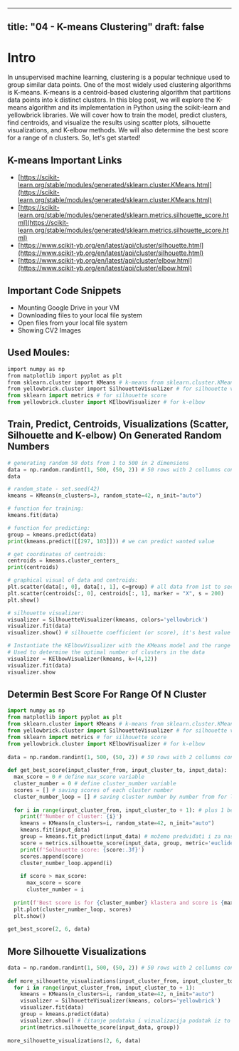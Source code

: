 
---
title: "04 - K-means Clustering"
draft: false
---

# Intro
In unsupervised machine learning, clustering is a popular technique used to group similar data points. One of the most widely used clustering algorithms is K-means. K-means is a centroid-based clustering algorithm that partitions data points into k distinct clusters. In this blog post, we will explore the K-means algorithm and its implementation in Python using the scikit-learn and yellowbrick libraries. We will cover how to train the model, predict clusters, find centroids, and visualize the results using scatter plots, silhouette visualizations, and K-elbow methods. We will also determine the best score for a range of n clusters. So, let's get started!

## K-means Important Links

- [https://scikit-learn.org/stable/modules/generated/sklearn.cluster.KMeans.html](https://scikit-learn.org/stable/modules/generated/sklearn.cluster.KMeans.html)
- [https://scikit-learn.org/stable/modules/generated/sklearn.metrics.silhouette_score.html](https://scikit-learn.org/stable/modules/generated/sklearn.metrics.silhouette_score.html)
- [https://www.scikit-yb.org/en/latest/api/cluster/silhouette.html](https://www.scikit-yb.org/en/latest/api/cluster/silhouette.html)
- [https://www.scikit-yb.org/en/latest/api/cluster/elbow.html](https://www.scikit-yb.org/en/latest/api/cluster/elbow.html)

## Important Code Snippets
- Mounting Google Drive in your VM
- Downloading files to your local file system
- Open files from your local file system
- Showing CV2 Images

## Used Moules:

```Python
import numpy as np
from matplotlib import pyplot as plt
from sklearn.cluster import KMeans # k-means from sklearn.cluster.KMeans
from yellowbrick.cluster import SilhouetteVisualizer # for silhouette visualizer
from sklearn import metrics # for silhouette score  
from yellowbrick.cluster import KElbowVisualizer # for k-elbow  
```

## Train, Predict, Centroids, Visualizations (Scatter, Silhouette and K-elbow) On Generated Random Numbers

```Python
# generating random 50 dots from 1 to 500 in 2 dimensions
data = np.random.randint(1, 500, (50, 2)) # 50 rows with 2 collumns contains random integers between 1 and 500
data

# random_state - set.seed(42)
kmeans = KMeans(n_clusters=3, random_state=42, n_init="auto")

# function for training:
kmeans.fit(data)

# function for predicting:
group = kmeans.predict(data) 
print(kmeans.predict([[297, 103]])) # we can predict wanted value

# get coordinates of centroids: 
centroids = kmeans.cluster_centers_
print(centroids)

# graphical visual of data and centroids: 
plt.scatter(data[:, 0], data[:, 1], c=group) # all data from 1st to seconde collumn
plt.scatter(centroids[:, 0], centroids[:, 1], marker = "X", s = 200)
plt.show()

# silhouette visualizer:
visualizer = SilhouetteVisualizer(kmeans, colors='yellowbrick')
visualizer.fit(data)
visualizer.show() # silhouette coefficient (or score), it's best value is closer to 1

# Instantiate the KElbowVisualizer with the KMeans model and the range of cluster values to test || k=(range of n clusters) to test
# Used to determine the optimal number of clusters in the data
visualizer = KElbowVisualizer(kmeans, k=(4,12))
visualizer.fit(data)
visualizer.show
```

## Determin Best Score For Range Of N Cluster

```Python
import numpy as np  
from matplotlib import pyplot as plt  
from sklearn.cluster import KMeans # k-means from sklearn.cluster.KMeans  
from yellowbrick.cluster import SilhouetteVisualizer # for silhouette visualizer  
from sklearn import metrics # for silhouette score  
from yellowbrick.cluster import KElbowVisualizer # for k-elbow  
  
data = np.random.randint(1, 500, (50, 2)) # 50 rows with 2 collumns contains random integers between 1 and 500  
  
def get_best_score(input_cluster_from, input_cluster_to, input_data):  
  max_score = 0 # define max_score variable  
  cluster_number = 0 # define cluster_number variable  
  scores = [] # saving scores of each cluster number  
  cluster_number_loop = [] # saving cluster number by number from for loop  
  
  for i in range(input_cluster_from, input_cluster_to + 1): # plus 1 because last one number is excluded  
    print(f'Number of cluster: {i}')  
    kmeans = KMeans(n_clusters=i, random_state=42, n_init="auto")  
    kmeans.fit(input_data)  
    group = kmeans.fit_predict(input_data) # možemo predviđati i za našu željenu vrijednost  
    score = metrics.silhouette_score(input_data, group, metric='euclidean')  
    print(f'Solhouette score: {score:.3f}')  
    scores.append(score)  
    cluster_number_loop.append(i)  
  
    if score > max_score:  
      max_score = score  
      cluster_number = i  
  
  print(f'Best score is for {cluster_number} klastera and score is {max_score:.3f}')  
  plt.plot(cluster_number_loop, scores)  
  plt.show()  
  
get_best_score(2, 6, data)
```

## More Silhouette Visualizations

```Python
data = np.random.randint(1, 500, (50, 2)) # 50 rows with 2 collumns contains random integers between 1 and 500  
  
def more_silhouette_visualizations(input_cluster_from, input_cluster_to, input_data):  
  for i in range(input_cluster_from, input_cluster_to + 1):  
    kmeans = KMeans(n_clusters=i, random_state=42, n_init="auto")  
    visualizer = SilhouetteVisualizer(kmeans, colors='yellowbrick')  
    visualizer.fit(data)  
    group = kmeans.predict(data)   
    visualizer.show() # čitanje podataka i vizualizacija podatak iz to visualizera  
    print(metrics.silhouette_score(input_data, group))  
  
more_silhouette_visualizations(2, 6, data)
```